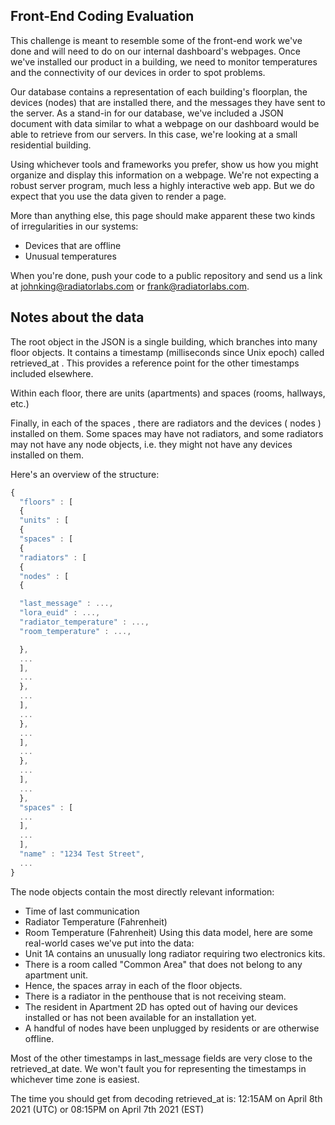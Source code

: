 ## Front-End Coding Evaluation

This challenge is meant to resemble some of the front-end work we've done and will need to
do on our internal dashboard's webpages. Once we've installed our product in a building, we
need to monitor temperatures and the connectivity of our devices in order to spot problems.

Our database contains a representation of each building's floorplan, the devices (nodes) that
are installed there, and the messages they have sent to the server. As a stand-in for our
database, we've included a JSON document with data similar to what a webpage on our
dashboard would be able to retrieve from our servers. In this case, we're looking at a small
residential building.

Using whichever tools and frameworks you prefer, show us how you might organize and
display this information on a webpage. We're not expecting a robust server program, much less
a highly interactive web app. But we do expect that you use the data given to render a page.

More than anything else, this page should make apparent these two kinds of irregularities in
our systems:

- Devices that are offline
- Unusual temperatures

When you're done, push your code to a public repository and send us a link at
johnking@radiatorlabs.com or frank@radiatorlabs.com.

## Notes about the data

The root object in the JSON is a single building, which branches into many floor objects. It
contains a timestamp (milliseconds since Unix epoch) called retrieved_at . This provides a
reference point for the other timestamps included elsewhere.

Within each floor, there are units (apartments) and spaces (rooms, hallways, etc.)

Finally, in each of the spaces , there are radiators and the devices ( nodes ) installed on
them. Some spaces may have not radiators, and some radiators may not have any node
objects, i.e. they might not have any devices installed on them.

Here's an overview of the structure:

```javascript
{
  "floors" : [
  {
  "units" : [
  {
  "spaces" : [
  {
  "radiators" : [
  {
  "nodes" : [
  {

  "last_message" : ...,
  "lora_euid" : ...,
  "radiator_temperature" : ...,
  "room_temperature" : ...,

  },
  ...
  ],
  ...
  },
  ...
  ],
  ...
  },
  ...
  ],
  ...
  },
  ...
  ],
  ...
  },
  "spaces" : [
  ...
  ],
  ...
  ],
  "name" : "1234 Test Street",
  ...
}
```

The node objects contain the most directly relevant information:

- Time of last communication
- Radiator Temperature (Fahrenheit)
- Room Temperature (Fahrenheit)
  Using this data model, here are some real-world cases we've put into the data:
- Unit 1A contains an unusually long radiator requiring two electronics kits.
- There is a room called "Common Area" that does not belong to any apartment unit.
- Hence, the spaces array in each of the floor objects.
- There is a radiator in the penthouse that is not receiving steam.
- The resident in Apartment 2D has opted out of having our devices installed or has not
  been available for an installation yet.
- A handful of nodes have been unplugged by residents or are otherwise offline.

Most of the other timestamps in last_message fields are very close to the retrieved_at
date. We won't fault you for representing the timestamps in whichever time zone is easiest.

The time you should get from decoding retrieved_at is:
12:15AM on April 8th 2021 (UTC) or 08:15PM on April 7th 2021 (EST)
